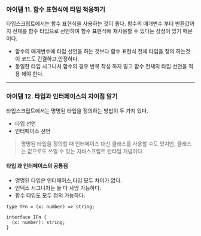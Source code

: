 
### 아이템 11. 함수 표현식에 타입 적용하기

타입스크립트에서는 함수 표현식을 사용하는 것이 좋다. 함수의 매개변수 부터 반환값까지 전체를 함수 타입으로 선언하여 함수 표현식에 재사용할 수 있다는 장점이 있기 때문이다.
- 함수의 매개변수에 타입 선언을 하는 것보다 함수 표현식 전체 타입을 정의 하는것이 코드도 간결하고,안정하다.
- 동일한 타입 시그니처 함수의 경우 반복 작성 하지 말고 함수 전체의 타입 선언을 적용 해야 한다.

---

### 아이템 12. 타입과 인터페이스의 차이점 알기

타입스크립트에서는 명명된 타입을 정의하는 방법이 두 가지 있다.
- 타입 선언
- 인터페이스 선언
> 명명된 타입을 정의할 때 인터페이스 대신 클래스를 사용할 수도 있지만, 클래스는 값으로도 쓰일 수 있는 자바스크립트 런타임 개념이다.

#### 타입 과 인터페이스의 공통점
- 명명된 타입은 인터페이스,타입 모두 차이가 없다.
- 인덱스 시그니처는 둘 다 사앙 가능하다.
- 함수 타입도 모두 정의 가능하다.
```
type TFn = (x: number) => string;  
​  
interface IFn {  
  (x: number): string;  
}
```

